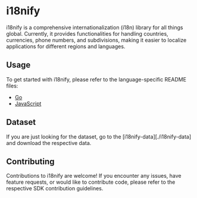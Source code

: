 # i18nify

i18nify is a comprehensive internationalization (i18n) library for all things global. 
Currently, it provides functionalities for handling countries, currencies, phone numbers, and subdivisions, making it easier to localize applications for different regions and languages.

## Usage

To get started with i18nify, please refer to the language-specific README files:

- [Go](./packages/i18nify-go/README.md)
- [JavaScript](./packages/i18nify-js/README.md)

## Dataset

If you are just looking for the dataset, go to the [i18nify-data][./i18nify-data] and download the respective data.

## Contributing

Contributions to i18nify are welcome! If you encounter any issues, have feature requests, or would like to contribute code, please refer to the respective SDK contribution guidelines.

